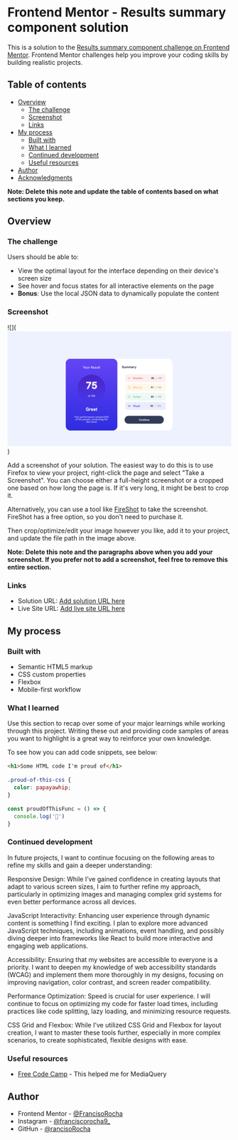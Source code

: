 # Frontend Mentor - Results summary component solution

This is a solution to the [Results summary component challenge on Frontend Mentor](https://www.frontendmentor.io/challenges/results-summary-component-CE_K6s0maV). Frontend Mentor challenges help you improve your coding skills by building realistic projects. 

## Table of contents

- [Overview](#overview)
  - [The challenge](#the-challenge)
  - [Screenshot](#screenshot)
  - [Links](#links)
- [My process](#my-process)
  - [Built with](#built-with)
  - [What I learned](#what-i-learned)
  - [Continued development](#continued-development)
  - [Useful resources](#useful-resources)
- [Author](#author)
- [Acknowledgments](#acknowledgments)

**Note: Delete this note and update the table of contents based on what sections you keep.**

## Overview

### The challenge

Users should be able to:

- View the optimal layout for the interface depending on their device's screen size
- See hover and focus states for all interactive elements on the page
- **Bonus**: Use the local JSON data to dynamically populate the content

### Screenshot

![](![alt text](image.png))

Add a screenshot of your solution. The easiest way to do this is to use Firefox to view your project, right-click the page and select "Take a Screenshot". You can choose either a full-height screenshot or a cropped one based on how long the page is. If it's very long, it might be best to crop it.

Alternatively, you can use a tool like [FireShot](https://getfireshot.com/) to take the screenshot. FireShot has a free option, so you don't need to purchase it. 

Then crop/optimize/edit your image however you like, add it to your project, and update the file path in the image above.

**Note: Delete this note and the paragraphs above when you add your screenshot. If you prefer not to add a screenshot, feel free to remove this entire section.**

### Links

- Solution URL: [Add solution URL here](https://your-solution-url.com)
- Live Site URL: [Add live site URL here](https://your-live-site-url.com)

## My process

### Built with

- Semantic HTML5 markup
- CSS custom properties
- Flexbox
- Mobile-first workflow

### What I learned

Use this section to recap over some of your major learnings while working through this project. Writing these out and providing code samples of areas you want to highlight is a great way to reinforce your own knowledge.

To see how you can add code snippets, see below:

```html
<h1>Some HTML code I'm proud of</h1>
```
```css
.proud-of-this-css {
  color: papayawhip;
}
```
```js
const proudOfThisFunc = () => {
  console.log('🎉')
}
```

### Continued development
In future projects, I want to continue focusing on the following areas to refine my skills and gain a deeper understanding:

Responsive Design: While I’ve gained confidence in creating layouts that adapt to various screen sizes, I aim to further refine my approach, particularly in optimizing images and managing complex grid systems for even better performance across all devices.

JavaScript Interactivity: Enhancing user experience through dynamic content is something I find exciting. I plan to explore more advanced JavaScript techniques, including animations, event handling, and possibly diving deeper into frameworks like React to build more interactive and engaging web applications.

Accessibility: Ensuring that my websites are accessible to everyone is a priority. I want to deepen my knowledge of web accessibility standards (WCAG) and implement them more thoroughly in my designs, focusing on improving navigation, color contrast, and screen reader compatibility.

Performance Optimization: Speed is crucial for user experience. I will continue to focus on optimizing my code for faster load times, including practices like code splitting, lazy loading, and minimizing resource requests.

CSS Grid and Flexbox: While I’ve utilized CSS Grid and Flexbox for layout creation, I want to master these tools further, especially in more complex scenarios, to create sophisticated, flexible designs with ease.

### Useful resources

- [Free Code Camp](https://www.freecodecamp.org/espanol/news/ejemplo-css-media-query-ancho-de-pantalla-max-y-min-para-diseno-adaptable-en-movil/) - This helped me for MediaQuery

## Author

- Frontend Mentor - [@FrancisoRocha](https://www.frontendmentor.io/profile/FrancisoRocha)
- Instagram - [@franciscorocha9_](https://www.instagram.com/franciscorocha9_/)
- GitHun - [@rancisoRocha](https://github.com/FrancisoRocha)


